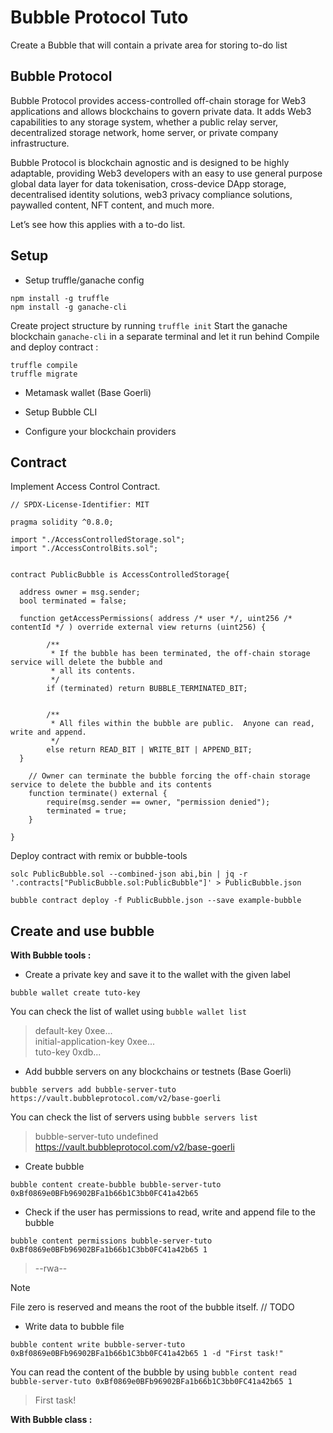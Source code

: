 # Bubble Protocol Tuto 

Create a Bubble that will contain a private area for storing to-do list

## Bubble Protocol

Bubble Protocol provides access-controlled off-chain storage for Web3 applications and allows blockchains to govern private data. It adds Web3 capabilities to any storage system, whether a public relay server, decentralized storage network, home server, or private company infrastructure.

Bubble Protocol is blockchain agnostic and is designed to be highly adaptable, providing Web3 developers with an easy to use general purpose global data layer for data tokenisation, cross-device DApp storage, decentralised identity solutions, web3 privacy compliance solutions, paywalled content, NFT content, and much more.

Let’s see how this applies with a to-do list.

## Setup

- Setup truffle/ganache config

```
npm install -g truffle
npm install -g ganache-cli
```

Create project structure by running `truffle init`
Start the ganache blockchain `ganache-cli` in a separate terminal and let it run behind
Compile and deploy contract :
```
truffle compile
truffle migrate
```

- Metamask wallet (Base Goerli)

- Setup Bubble CLI
- Configure your blockchain providers

## Contract

Implement Access Control Contract.

```
// SPDX-License-Identifier: MIT

pragma solidity ^0.8.0;

import "./AccessControlledStorage.sol";
import "./AccessControlBits.sol";


contract PublicBubble is AccessControlledStorage{

  address owner = msg.sender;
  bool terminated = false;

  function getAccessPermissions( address /* user */, uint256 /* contentId */ ) override external view returns (uint256) {

        /**
         * If the bubble has been terminated, the off-chain storage service will delete the bubble and 
         * all its contents.
         */
        if (terminated) return BUBBLE_TERMINATED_BIT;


        /**
         * All files within the bubble are public.  Anyone can read, write and append.
         */
        else return READ_BIT | WRITE_BIT | APPEND_BIT;
  }

    // Owner can terminate the bubble forcing the off-chain storage service to delete the bubble and its contents
    function terminate() external {
        require(msg.sender == owner, "permission denied");
        terminated = true;
    }

}
```

Deploy contract with remix or bubble-tools

```
solc PublicBubble.sol --combined-json abi,bin | jq -r '.contracts["PublicBubble.sol:PublicBubble"]' > PublicBubble.json

bubble contract deploy -f PublicBubble.json --save example-bubble
```

## Create and use bubble

**With Bubble tools :**

- Create a private key and save it to the wallet with the given label 

```
bubble wallet create tuto-key
```
You can check the list of wallet using `bubble wallet list`
 
> default-key     0xee...  
> initial-application-key 0xee...   
> tuto-key        0xdb...


- Add bubble servers on any blockchains or testnets (Base Goerli)

```
bubble servers add bubble-server-tuto https://vault.bubbleprotocol.com/v2/base-goerli
```
You can check the list of servers using `bubble servers list`

> bubble-server-tuto     undefined       https://vault.bubbleprotocol.com/v2/base-goerli


- Create bubble

```
bubble content create-bubble bubble-server-tuto 0xBf0869e0BFb96902BFa1b66b1C3bb0FC41a42b65
```

   

- Check if the user has permissions to read, write and append file to the bubble

```
bubble content permissions bubble-server-tuto 0xBf0869e0BFb96902BFa1b66b1C3bb0FC41a42b65 1
```
> --rwa--

> [!NOTE]  
> File zero is reserved and means the root of the bubble itself. // TODO

   

- Write data to bubble file

```
bubble content write bubble-server-tuto 0xBf0869e0BFb96902BFa1b66b1C3bb0FC41a42b65 1 -d "First task!"
```

You can read the content of the bubble by using `bubble content read bubble-server-tuto 0xBf0869e0BFb96902BFa1b66b1C3bb0FC41a42b65 1`
> First task!


   

**With Bubble class :**
